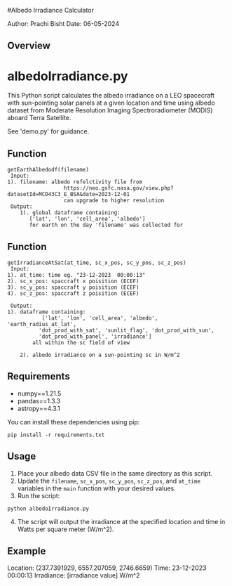 #Albedo Irradiance Calculator

Author: Prachi Bisht
Date: 06-05-2024

## Overview
# albedoIrradiance.py
This Python script calculates the albedo irradiance on a LEO spacecraft
with sun-pointing solar panels at a given location and time using albedo
dataset from Moderate Resolution Imaging Spectroradiometer (MODIS) aboard Terra Satellite. 

See 'demo.py' for guidance.


## Function
	getEarthAlbedodf(filename)
     Input:
	1). filename: albedo refelctivity file from 
                      https://neo.gsfc.nasa.gov/view.php?datasetId=MCD43C3_E_BSA&date=2023-12-01
                      can upgrade to higher resolution
     Output:
        1). global dataframe containing:
           ['lat', 'lon', 'cell_area', 'albedo']
           for earth on the day 'filename' was collected for

## Function

	getIrradianceAtSat(at_time, sc_x_pos, sc_y_pos, sc_z_pos)
     Input:
	1). at_time: time eg. "23-12-2023  00:00:13"
	2). sc_x_pos: spaccraft x poisition (ECEF)
	3). sc_y_pos: spaccraft y poisition (ECEF)
	4). sc_z_pos: spaccraft z poisition (ECEF)

     Output:
	1). dataframe containing:
               ['lat', 'lon', 'cell_area', 'albedo', 'earth_radius_at_lat',
              'dot_prod_with_sat', 'sunlit_flag', 'dot_prod_with_sun',
              'dot_prod_with_panel', 'irradiance']
            all within the sc field of view
        
        2). albedo irradiance on a sun-pointing sc in W/m^2

## Requirements

- numpy==1.21.5
- pandas==1.3.3
- astropy==4.3.1

You can install these dependencies using pip:

```terminal
pip install -r requirements.txt
```

## Usage

1. Place your albedo data CSV file in the same directory as this script.
2. Update the `filename`, `sc_x_pos`, `sc_y_pos`, `sc_z_pos`, and `at_time` variables in the `main` function with your desired values.
3. Run the script:

```terminal
python albedoIrradiance.py
```

4. The script will output the irradiance at the specified location and time in Watts per square meter (W/m^2).

## Example

Location: (237.7391929, 6557.207059, 2746.6659)
Time: 23-12-2023 00:00:13
Irradiance: [irradiance value] W/m^2
